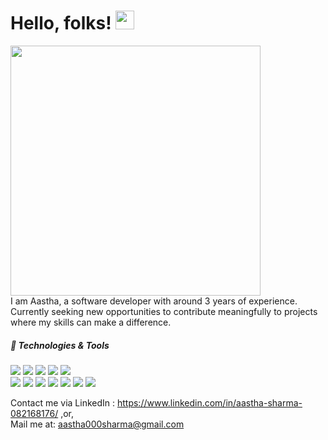
# Hello, folks! <img src="https://raw.githubusercontent.com/MartinHeinz/MartinHeinz/master/wave.gif" width="30px">

<!--
**aaztha/aaztha** is a ✨ _special_ ✨ repository because its `README.md` (this file) appears on your GitHub profile.

Here are some ideas to get you started:

- 🔭 I’m currently working on ...
- 🌱 I’m currently learning ...
- 👯 I’m looking to collaborate on ...
- 🤔 I’m looking for help with ...
- 💬 Ask me about ...
- 📫 How to reach me: ...
- 😄 Pronouns: ...
- ⚡ Fun fact: ...
-->
<img src="https://i.redd.it/7ihl9ardygrd1.jpeg" width="400px"></br>
I am Aastha, a software developer with around 3 years of experience.</br>
Currently seeking new opportunities to contribute meaningfully to projects where my skills can make a difference.</br>


##### 🔧 Technologies & Tools
![](https://img.shields.io/badge/Editor-VS-Code-informational?style=flat&logo=intellij-idea&logoColor=white&color=burgundy)
![](https://img.shields.io/badge/Code-Python-informational?style=flat&logo=python&logoColor=white&color=burgundy)
![](https://img.shields.io/badge/Libraries-Numpy,Tkinter,Matplotlib,Pandas,CV2,Scikitlearn-informational?style=flat&logo=digitalocean&logoColor=white&color=burgundy)
![](https://img.shields.io/badge/Code-JavaScript-informational?style=flat&logo=javascript&logoColor=white&color=burgundy)
![](https://img.shields.io/badge/Code-C++-informational?style=flat&logo=go&logoColor=white&color=#9c0340)</br>
![](https://img.shields.io/badge/Code-QT-informational?style=flat&logo=go&logoColor=white&color=#9c0340)
![](https://img.shields.io/badge/Code-C-informational?style=flat&logo=cmake&logoColor=white&color=#9c0340) 
![](https://img.shields.io/badge/Web-HTML&CSS-informational?style=flat&logo=vue.js&logoColor=white&color=#9c0340)
![](https://img.shields.io/badge/Web-ReactJS-informational?style=flat&logo=gnu-bash&logoColor=white&color=#9c0340)
![](https://img.shields.io/badge/DBMS-SQL-informational?style=flat&logo=postgresql&logoColor=white&color=#9c0340)
![](https://img.shields.io/badge/Cloud-AWS-informational?style=flat&logo=digitalocean&logoColor=white&color=#9c0340)
![](https://img.shields.io/badge/Tools-Figma-informational?style=flat&logo=kubernetes&logoColor=white&color=#9c0340)


Contact me via LinkedIn : https://www.linkedin.com/in/aastha-sharma-082168176/ ,or,</br>
Mail me at: aastha000sharma@gmail.com
